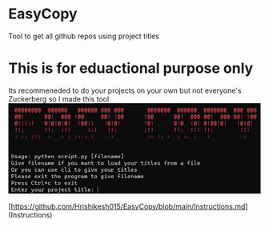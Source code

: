 # EasyCopy
Tool to get all github repos using project titles
# This is for eduactional purpose only
Its recommeneded to do your projects on your own but not everyone's Zuckerberg so I made this tool
![Screenshot](easycopy.png)

[https://github.com/Hrishikesh015/EasyCopy/blob/main/Instructions.md] (Instructions)
